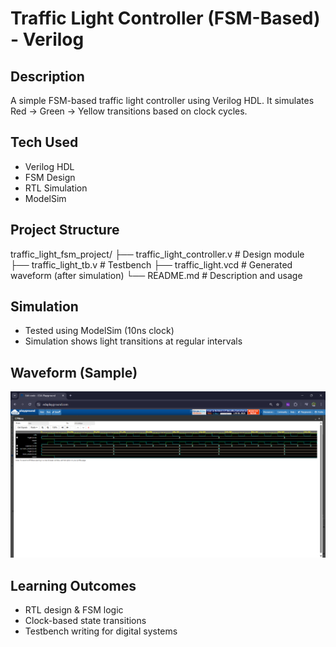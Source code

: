 # Traffic Light Controller (FSM-Based) - Verilog

## Description
A simple FSM-based traffic light controller using Verilog HDL. It simulates Red → Green → Yellow transitions based on clock cycles.

## Tech Used
- Verilog HDL
- FSM Design
- RTL Simulation
- ModelSim

## Project Structure

traffic_light_fsm_project/
├── traffic_light_controller.v   # Design module
├── traffic_light_tb.v           # Testbench
├── traffic_light.vcd            # Generated waveform (after simulation)
└── README.md                    # Description and usage

## Simulation
- Tested using ModelSim (10ns clock)
- Simulation shows light transitions at regular intervals

## Waveform (Sample)
![Traffic Light FSM Waveform](traffic_light_waveform.png)

## Learning Outcomes
- RTL design & FSM logic
- Clock-based state transitions
- Testbench writing for digital systems
